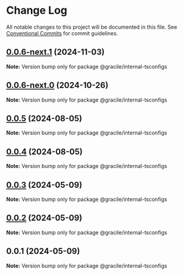 # Change Log

All notable changes to this project will be documented in this file.
See [Conventional Commits](https://conventionalcommits.org) for commit guidelines.

## [0.0.6-next.1](https://github.com/gracile-web/gracile/compare/@gracile/internal-tsconfigs@0.0.6-next.0...@gracile/internal-tsconfigs@0.0.6-next.1) (2024-11-03)

**Note:** Version bump only for package @gracile/internal-tsconfigs

## [0.0.6-next.0](https://github.com/gracile-web/gracile/compare/@gracile/internal-tsconfigs@0.0.5...@gracile/internal-tsconfigs@0.0.6-next.0) (2024-10-26)

**Note:** Version bump only for package @gracile/internal-tsconfigs

## [0.0.5](https://github.com/gracile-web/gracile/compare/@gracile/internal-tsconfigs@0.0.4-next.1...@gracile/internal-tsconfigs@0.0.5) (2024-08-05)

**Note:** Version bump only for package @gracile/internal-tsconfigs

## [0.0.4](https://github.com/gracile-web/gracile/compare/@gracile/internal-tsconfigs@0.0.4-next.1...@gracile/internal-tsconfigs@0.0.4) (2024-08-05)

**Note:** Version bump only for package @gracile/internal-tsconfigs

## [0.0.3](https://github.com/gracile-web/gracile/compare/@gracile/internal-tsconfigs@0.0.2...@gracile/internal-tsconfigs@0.0.3) (2024-05-09)

**Note:** Version bump only for package @gracile/internal-tsconfigs

## [0.0.2](https://github.com/gracile-web/gracile/compare/@gracile/internal-tsconfigs@0.0.1...@gracile/internal-tsconfigs@0.0.2) (2024-05-09)

**Note:** Version bump only for package @gracile/internal-tsconfigs

## 0.0.1 (2024-05-09)

**Note:** Version bump only for package @gracile/internal-tsconfigs
